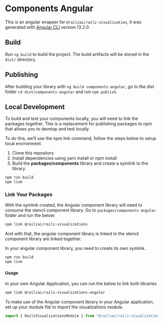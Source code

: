 # Components Angular

This is an angular wrapper for `@railzai/railz-visualization`, it was generated with [Angular CLI](https://github.com/angular/angular-cli) version 13.2.0.

## Build

Run `ng build` to build the project. The build artifacts will be stored in the `dist/` directory.

## Publishing

After building your library with `ng build components-angular`, go to the dist folder `cd dist/components-angular` and run `npm publish`.

## Local Development

To build and test your components locally, you will need to link the packages together. This is a replacement for publishing packages to npm that allows you to develop and test locally.

To do this, we’ll use the npm link command, follow the steps below to setup local environment.

1. Clone this repository
2. Install dependencies using yarn install or npm install
3. Build the **packages/components** library and create a symlink to the library.

```bash
npm run build
npm link
```

### Link Your Packages

With the symlink created, the Angular component library will need to consume the stencil component library.
Go to `packages/components-angular` folder and run the below:

```bash
npm link @railzai/railz-visualizations
```

And with that, the angular component library is linked to the stencil component library are linked together.

In your angular component library, you need to create its own symlink.

```bash
npm run build
npm link
```

#### Usage

In your own Angular Application, you can run the below to link both libraries

```bash
npm link @railzai/railz-visualizations-angular
```

To make use of the Angular component library in your Angular application, set up your module file to import the visualizations module.

```typescript
import { RailzVisualizationsModule } from "@railzai/railz-visualizations-angular/dist";
```
